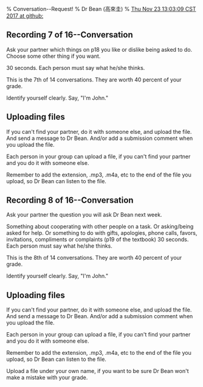 % Conversation--Request!
% Dr Bean (高來圭)
% [Thu Nov 23 13:03:09 CST 2017 at github: ](https://github.com/drbean/curriculum/tree/master/conversation)


## Recording 7 of 16--Conversation

Ask your partner which things on p18 you like or dislike being asked to do. Choose some other thing if you want.

30 seconds. Each person must say what he/she thinks.

This is the 7th of 14 conversations. They are worth 40 percent of your grade.

Identify yourself clearly. Say, "I'm John."

## Uploading files

If you can't find your partner, do it with someone else, and upload the file. And send a message to Dr Bean. And/or add a submission comment when you upload the file.

Each person in your group can upload a file, if you can't find your partner and you do it with someone else.

Remember to add the extension, .mp3, .m4a, etc to the end of the file you upload, so Dr Bean can listen to the file.

## Recording 8 of 16--Conversation

Ask your partner the question you will ask Dr Bean next week.

Something about cooperating with other people on a task. Or asking/being asked for help. Or something to do with gifts, apologies, phone calls, favors, invitations, compliments or complaints (p19 of the textbook)
30 seconds. Each person must say what he/she thinks.

This is the 8th of 14 conversations. They are worth 40 percent of your grade.

Identify yourself clearly. Say, "I'm John."

## Uploading files

If you can't find your partner, do it with someone else, and upload the file. And send a message to Dr Bean. And/or add a submission comment when you upload the file.

Each person in your group can upload a file, if you can't find your partner and you do it with someone else.

Remember to add the extension, .mp3, .m4a, etc to the end of the file you upload, so Dr Bean can listen to the file.

Upload a file under your own name, if you want to be sure Dr Bean won't make a mistake with your grade.
